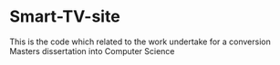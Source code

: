 # Smart-TV-site
This is the code which related to the work undertake for a conversion Masters dissertation into Computer Science 
